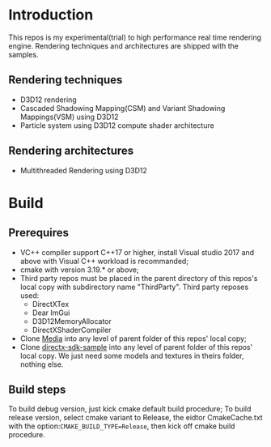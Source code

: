 # Introduction
This repos is my experimental(trial) to high performance real time rendering engine. Rendering techniques and architectures are shipped with the samples.
## Rendering techniques
 - D3D12 rendering
 - Cascaded Shadowing Mapping(CSM) and Variant Shadowing Mappings(VSM) using D3D12
 - Particle system using D3D12 compute shader architecture

## Rendering architectures
 - Multithreaded Rendering using D3D12

# Build
## Prerequires
 * VC++ compiler support C++17 or higher, install Visual studio 2017 and above with Visual C++ workload is recommanded;
 * cmake with version 3.19.* or above;
 * Third party repos must be placed in the parent directory of this repos's local copy with subdirectory name "ThirdParty". Third party reposes used:
   * DirectXTex
   * Dear ImGui
   * D3D12MemoryAllocator
   * DirectXShaderCompiler
 * Clone [Media]('https://github.com/TaylorSevens/Media) into any level of parent folder of this repos' local copy;
 * Clone [directx-sdk-sample](https://github.com/walbourn/directx-sdk-samples) into any level of parent folder of this repos' local copy. We just need some models and textures in theirs folder, nothing else.
## Build steps
 To build debug version, just kick cmake default build procedure;
 To build release version, select cmake variant to Release, the eidtor CmakeCache.txt with the option:`CMAKE_BUILD_TYPE=Release`, then kick off cmake build procedure.